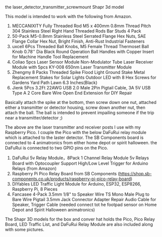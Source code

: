 the laser_detector_transmitter_screwmount Shapr 3d model 

This model is intended to work with the following from Amazon.

1) MECCANIXITY Fully Threaded Rod M5 x 400mm 0.8mm Thread Pitch 304 Stainless Steel Right Hand Threaded Rods Bar Studs 4 Pack
2) 50-Pack M5-0.8mm Stainless Steel Serrated Flange Hex Nuts, SAE Flange Collar Hex Nut, Bright Finish, Anti-Rust Industrial Fasteners
3) uxcell 6Pcs Threaded Ball Knobs, M5 Female Thread Thermoset Ball Knob 0.78'' Dia Black Round Operation Ball Handles with Copper Insert for Machine Handle Tool Replacement
4) Coliao 5pcs Laser Sensor Module Non-Modulator Tube Laser Receiver Module with 5pcs KY-008 650nm Laser Transmitter Module
6) Zhengmy 8 Packs Threaded Spike Flood Light Ground Stake Metal Replacement Stakes for Solar Lights Outdoor LED with 8 Hex Screws for Gardens Yard Path Lawn 6.3 Inches(Black)
7) Jienk 5Pcs 3.2Ft 22AWG USB 2.0 Male 2Pin Pigtail Cable, 3A 5V USB Type A 2 Core Bare Wire Open End Extension for DIY Repair


Basically attach the spike at the bottom, then screw down one nut, attached either a transmitter or detector housing, screw down another nut, then attach the ball. The ball is intended to prevent impailing someone if the trip near a transmitter/detector ;)


The above are the laser transmitter and receiver posts I use with my Raspberry Pico. I couple the Pico with the below  DaFuRui relay  module which is attached to the laster detector. The SB Components board is connected to 4 animatronics from either home depot or spirit halloween. the DaFuRui is connected to two GPIO pins on the Pico.

1) DaFuRui 5v Relay Module，8Pack 1 Channel Relay Module 5v Relays Board with Optocoupler Support High/Low Level Trigger for Arduino Relays (from Amazon)
2) Raspberry Pi Pico Relay Board from SB Components (https://shop.sb-components.co.uk/products/raspberry-pi-pico-relay-board)
3) DIYables LED Traffic Light Module for Arduino, ESP32, ESP8266, Raspberry Pi, 8 Pieces
4) Fancasee 4-Pack 3.5mm 1/8" to Speaker Wire TS Mono Male Plug to Bare Wire Pigtail 3.5mm Jack Connector Adapter Repair Audio Cable for Speaker, Trigger Cable (needed connect tot he footpad sensor on Home Depot and Spirit Halloween animatronics)


The Shapr 3D models for the box and conver hat holds the Pico, Pico Relay Board, LED Traffic List, and DaFuRui Relay Module are also included along with some pictures.
